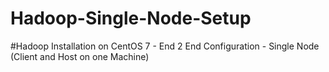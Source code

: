 # Hadoop-Single-Node-Setup
#Hadoop Installation on CentOS 7 - End 2 End Configuration - Single Node (Client and Host on one Machine) 
